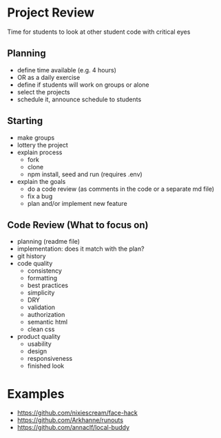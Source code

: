 # Project Review

Time for students to look at other student code with critical eyes

## Planning
- define time available (e.g. 4 hours)
- OR as a daily exercise
- define if students will work on groups or alone
- select the projects
- schedule it, announce schedule to students

## Starting
- make groups
- lottery the project
- explain process
  - fork
  - clone
  - npm install, seed and run (requires .env)
- explain the goals
  - do a code review (as comments in the code or a separate md file)
  - fix a bug
  - plan and/or implement new feature

## Code Review (What to focus on)
- planning (readme file)
- implementation: does it match with the plan?
- git history
- code quality
  - consistency
  - formatting
  - best practices
  - simplicity
  - DRY
  - validation
  - authorization
  - semantic html
  - clean css
- product quality
  - usability
  - design
  - responsiveness
  - finished look
  
# Examples

- https://github.com/nixiescream/face-hack
- https://github.com/Arkhanne/runouts
- https://github.com/annaclf/local-buddy
